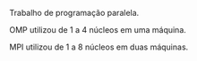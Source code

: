 Trabalho de programação paralela.

OMP utilizou de 1 a 4 núcleos em uma máquina.

MPI utilizou de 1 a 8 núcleos em duas máquinas.
